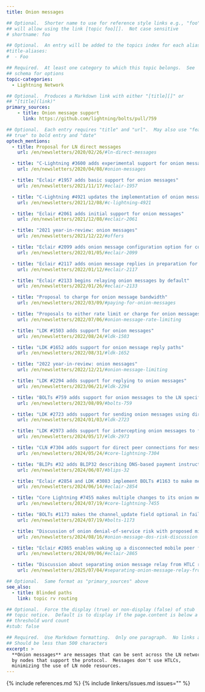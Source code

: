 ```yaml
---
title: Onion messages

## Optional.  Shorter name to use for reference style links e.g., "foo"
## will allow using the link [topic foo][].  Not case sensitive
# shortname: foo

## Optional.  An entry will be added to the topics index for each alias
#title-aliases:
#  - Foo

## Required.  At least one category to which this topic belongs.  See
## schema for options
topic-categories:
  - Lightning Network

## Optional.  Produces a Markdown link with either "[title][]" or
## "[title](link)"
primary_sources:
    - title: Onion message support
      link: https://github.com/lightning/bolts/pull/759

## Optional.  Each entry requires "title" and "url".  May also use "feature:
## true" to bold entry and "date"
optech_mentions:
  - title: Proposal for LN direct messages
    url: /en/newsletters/2020/02/26/#ln-direct-messages

  - title: "C-Lightning #3600 adds experimental support for onion messages using blinded paths"
    url: /en/newsletters/2020/04/08/#onion-messages

  - title: "Eclair #1957 adds basic support for onion messages"
    url: /en/newsletters/2021/11/17/#eclair-1957

  - title: "C-Lightning #4921 updates the implementation of onion messages"
    url: /en/newsletters/2021/12/08/#c-lightning-4921

  - title: "Eclair #2061 adds initial support for onion messages"
    url: /en/newsletters/2021/12/08/#eclair-2061

  - title: "2021 year-in-review: onion messages"
    url: /en/newsletters/2021/12/22/#offers

  - title: "Eclair #2099 adds onion message configuration option for controling when to relay messages"
    url: /en/newsletters/2022/01/05/#eclair-2099

  - title: "Eclair #2117 adds onion message replies in preparation for supporting offers"
    url: /en/newsletters/2022/01/12/#eclair-2117

  - title: "Eclair #2133 begins relaying onion messages by default"
    url: /en/newsletters/2022/01/26/#eclair-2133

  - title: "Proposal to charge for onion message bandwidth"
    url: /en/newsletters/2022/03/09/#paying-for-onion-messages

  - title: "Proposals to either rate limit or charge for onion messages"
    url: /en/newsletters/2022/07/06/#onion-message-rate-limiting

  - title: "LDK #1503 adds support for onion messages"
    url: /en/newsletters/2022/08/24/#ldk-1503

  - title: "LDK #1652 adds support for onion message reply paths"
    url: /en/newsletters/2022/08/31/#ldk-1652

  - title: "2022 year-in-review: onion messages"
    url: /en/newsletters/2022/12/21/#onion-message-limiting

  - title: "LDK #2294 adds support for replying to onion messages"
    url: /en/newsletters/2023/06/21/#ldk-2294

  - title: "BOLTs #759 adds support for onion messages to the LN specification"
    url: /en/newsletters/2023/08/09/#bolts-759

  - title: "LDK #2723 adds support for sending onion messages using direct connections"
    url: /en/newsletters/2024/01/03/#ldk-2723

  - title: "LDK #2973 adds support for intercepting onion messages to facilitate async payments"
    url: /en/newsletters/2024/05/17/#ldk-2973

  - title: "CLN #7304 adds support for direct peer connections for message relay"
    url: /en/newsletters/2024/05/24/#core-lightning-7304

  - title: "BLIPs #32 adds BLIP32 describing DNS-based payment instructions with onion messages"
    url: /en/newsletters/2024/06/07/#blips-32

  - title: "Eclair #2854 and LDK #3083 implement BOLTs #1163 to make message delivery failures more private"
    url: /en/newsletters/2024/06/14/#eclair-2854

  - title: "Core Lightning #7455 makes multiple changes to its onion message defaults"
    url: /en/newsletters/2024/07/19/#core-lightning-7455

  - title: "BOLTs #1173 makes the channel_update field optional in failure onion messages"
    url: /en/newsletters/2024/07/19/#bolts-1173

  - title: "Discussion of onion denial-of-service risk with proposed mitigations"
    url: /en/newsletters/2024/08/16/#onion-message-dos-risk-discussion

  - title: "Eclair #2865 enables waking up a disconnected mobile peer for async payments or onion messages"
    url: /en/newsletters/2024/09/06/#eclair-2865

  - title: "Discussion about separating onion message relay from HTLC relay"
    url: /en/newsletters/2025/07/04/#separating-onion-message-relay-from-htlc-relay

## Optional.  Same format as "primary_sources" above
see_also:
  - title: Blinded paths
    link: topic rv routing

## Optional.  Force the display (true) or non-display (false) of stub
## topic notice.  Default is to display if the page.content is below a
## threshold word count
#stub: false

## Required.  Use Markdown formatting.  Only one paragraph.  No links allowed.
## Should be less than 500 characters
excerpt: >
  **Onion messages** are messages that can be sent across the LN network
  by nodes that support the protocol.  Messages don't use HTLCs,
  minimizing the use of LN node resources.
---
```


{% include references.md %}
{% include linkers/issues.md issues="" %}
